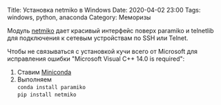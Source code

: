 Title: Установка netmiko в Windows
Date: 2020-04-02 23:00
Tags: windows, python, anaconda
Category: Меморизы

Модуль [netmiko](https://github.com/ktbyers/netmiko) дает красивый интерфейс поверх paramiko и telnetlib для подключения к сетевым устройствам по SSH или Telnet.  

Чтобы не связываться с установкой кучи всего от Microsoft для исправления ошибки "Microsoft Visual C++ 14.0 is required":  
1. Ставим [Miniconda](https://conda.io/en/latest/miniconda.html)  
2. Выполняем  
`conda install paramiko`  
`pip install netmiko`